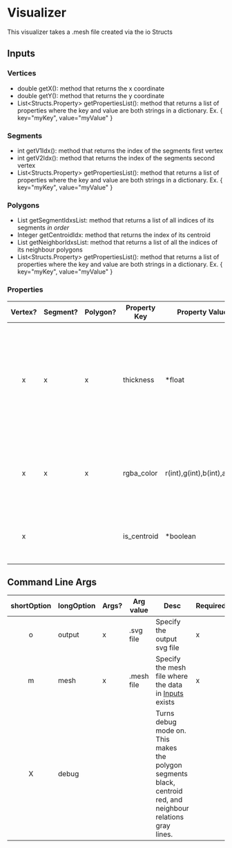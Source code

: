 # Visualizer

This visualizer takes a .mesh file created via the io Structs

## Inputs

### Vertices
* double getX(): method that returns the x coordinate
* double getY(): method that returns the y coordinate
* List<Structs.Property> getPropertiesList(): method that returns a list of properties where the key and value are both strings in a dictionary. Ex. { key="myKey", value="myValue" }

### Segments
* int getV1Idx(): method that returns the index of the segments first vertex
* int getV2Idx(): method that returns the index of the segments second vertex
* List<Structs.Property> getPropertiesList(): method that returns a list of properties where the key and value are both strings in a dictionary. Ex. { key="myKey", value="myValue" }


### Polygons
* List<Integer> getSegmentIdxsList: method that returns a list of all indices of its segments _in order_
* Integer getCentroidIdx: method that returns the index of its centroid
* List<Integer> getNeighborIdxsList: method that returns a list of all the indices of its neighbour polygons
* List<Structs.Property> getPropertiesList(): method that returns a list of properties where the key and value are both strings in a dictionary. Ex. { key="myKey", value="myValue" }


### Properties
| Vertex? | Segment? | Polygon? | Property Key | Property Value | Desc | Required? |
|:--:|---------------|------|-------|-----|--------|----|
| x | x | x | thickness | *float | Specifies the radius of the vertex, or thickness of a unique segment or segments around a polygon |  |
| x | x | x | rgba_color | r(int),g(int),b(int),a(int) | Specifies the colour of the geometry or of a polygons segments | |
| x |  |  | is_centroid | *boolean | Specifies if a vertex is a centroid or not | |

## Command Line Args
| shortOption | longOption | Args? | Arg value | Desc | Required |
|:--:|---------------|------|-------|-----|--------|
| o | output | x | .svg file | Specify the output svg file | x |
| m | mesh | x | .mesh file | Specify the mesh file where the data in [Inputs](#Inputs) exists | x |
| X | debug |  | | Turns debug mode on. This makes the polygon segments black, centroid red, and neighbour relations gray lines. | |
